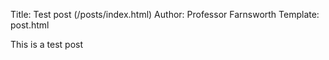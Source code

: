 Title: Test post (/posts/index.html)
Author: Professor Farnsworth
Template: post.html

This is a test post
